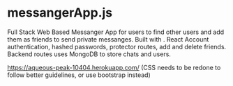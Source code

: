 # messangerApp.js
Full Stack Web Based Messanger App for users to find other users and add them as friends to send private messanges. Built with . React Account authentication, hashed passwords, protector routes, add and delete friends. Backend routes uses MongoDB to store chats and users.

https://aqueous-peak-10404.herokuapp.com/ (CSS needs to be redone to follow better guidelines, or use bootstrap instead)
